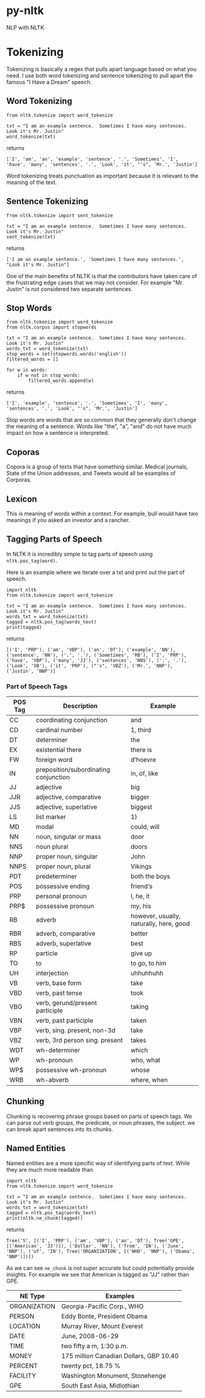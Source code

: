 # py-nltk
NLP with NLTK

# Tokenizing
Tokenizing is basically a regex that pulls apart language based on what you need.
I use both word tokenizing and sentence tokenizing to pull apart the famous
"I Have a Dream" speech.

## Word Tokenizing
````
from nltk.tokenize import word_tokenize

txt = "I am an example sentence.  Sometimes I have many sentences.  Look it's Mr. Justin"
word_tokenize(txt)
````

returns 

````
['I', 'am', 'an', 'example', 'sentence', '.', 'Sometimes', 'I', 'have', 'many', 'sentences', '.', 'Look', 'it', "'s", 'Mr.', 'Justin']
````

Word tokenizing treats punctuation as important because it is relevant to the meaning
of the text.
 
## Sentence Tokenizing
````
from nltk.tokenize import sent_tokenize

txt = "I am an example sentence.  Sometimes I have many sentences.  Look it's Mr. Justin"
sent_tokenize(txt)
````

returns 

````
['I am an example sentence.', 'Sometimes I have many sentences.', "Look it's Mr. Justin"]
````

One of the main benefits of NLTK is that the contributors have taken care of the frustrating
edge cases that we may not consider.  For example "Mr. Justin" is not considered two separate
sentences.

## Stop Words
````
from nltk.tokenize import word_tokenize
from nltk.corpus import stopwords

txt = "I am an example sentence.  Sometimes I have many sentences.  Look it's Mr. Justin"
words_txt = word_tokenize(txt)
stop_words = set(stopwords.words('english'))
filtered_words = []

for w in words:
	if w not in stop_words:
		filtered_words.append(w)
````

returns 

````
['I', 'example', 'sentence', '.', 'Sometimes', 'I', 'many', 'sentences', '.', 'Look', "'s", 'Mr.', 'Justin']
````

Stop words are words that are so common that they generally don't change the meaning of a sentence.  Words like "the", "a", "and" do not have much impact on how a sentence is interpreted.

## Coporas

Copora is a group of texts that have something similar.  Medical journals, State of the Union addresses, and Tweets would all be examples of Corporas.

## Lexicon
This is meaning of words within a context.  For example, bull would have two meanings if you asked an investor and a rancher.

## Tagging Parts of Speech

In NLTK it is incredibly simple to tag parts of speech using `nltk.pos_tag(word)`.

Here is an example where we iterate over a txt and print out the part of speech.

````
import nltk
from nltk.tokenize import word_tokenize

txt = "I am an example sentence.  Sometimes I have many sentences.  Look it's Mr. Justin"
words_txt = word_tokenize(txt)
tagged = nltk.pos_tag(words_text)
print(tagged)

````
returns

````
[('I', 'PRP'), ('am', 'VBP'), ('an', 'DT'), ('example', 'NN'), ('sentence', 'NN'), ('.', '.'), ('Sometimes', 'RB'), ('I', 'PRP'), ('have', 'VBP'), ('many', 'JJ'), ('sentences', 'NNS'), ('.', '.'), ('Look', 'VB'), ('it', 'PRP'), ("'s", 'VBZ'), ('Mr.', 'NNP'), ('Justin', 'NNP')]

````

### Part of Speech Tags

| POS Tag | Description                           | Example                                 |
|---------|---------------------------------------|-----------------------------------------|
| CC      | coordinating conjunction              | and                                     |
| CD      | cardinal number                       | 1, third                                |
| DT      | determiner                            | the                                     |
| EX      | existential there                     | there is                                |
| FW      | foreign word                          | d’hoevre                                |
| IN      | preposition/subordinating conjunction | in, of, like                            |
| JJ      | adjective                             | big                                     |
| JJR     | adjective, comparative                | bigger                                  |
| JJS     | adjective, superlative                | biggest                                 |
| LS      | list marker                           | 1)                                      |
| MD      | modal                                 | could, will                             |
| NN      | noun, singular or mass                | door                                    |
| NNS     | noun plural                           | doors                                   |
| NNP     | proper noun, singular                 | John                                    |
| NNPS    | proper noun, plural                   | Vikings                                 |
| PDT     | predeterminer                         | both the boys                           |
| POS     | possessive ending                     | friend‘s                                |
| PRP     | personal pronoun                      | I, he, it                               |
| PRP$    | possessive pronoun                    | my, his                                 |
| RB      | adverb                                | however, usually, naturally, here, good |
| RBR     | adverb, comparative                   | better                                  |
| RBS     | adverb, superlative                   | best                                    |
| RP      | particle                              | give up                                 |
| TO      | to                                    | to go, to him                           |
| UH      | interjection                          | uhhuhhuhh                               |
| VB      | verb, base form                       | take                                    |
| VBD     | verb, past tense                      | took                                    |
| VBG     | verb, gerund/present participle       | taking                                  |
| VBN     | verb, past participle                 | taken                                   |
| VBP     | verb, sing. present, non-3d           | take                                    |
| VBZ     | verb, 3rd person sing. present        | takes                                   |
| WDT     | wh-determiner                         | which                                   |
| WP      | wh-pronoun                            | who, what                               |
| WP$     | possessive wh-pronoun                 | whose                                   |
| WRB     | wh-abverb                             | where, when                             |

## Chunking

Chunking is recovering phrase groups based on parts of speech tags.
We can parse out verb groups, the predicate, or noun phrases, the subject.
we can break apart sentences into its chunks.

## Named Entities

Named entities are a more specific way of identifying parts of text.
While they are much more readable than.

````
import nltk
from nltk.tokenize import word_tokenize

txt = "I am an example sentence.  Sometimes I have many sentences.  Look it's Mr. Justin"
words_txt = word_tokenize(txt)
tagged = nltk.pos_tag(words_text)
print(nltk.ne_chunk(tagged))

````
returns

````
Tree('S', [('I', 'PRP'), ('am', 'VBP'), ('an', 'DT'), Tree('GPE', [('American', 'JJ')]), ('Dollar', 'NN'), ('from', 'IN'), ('June', 'NNP'), ('of', 'IN'), Tree('ORGANIZATION', [('WHO', 'NNP'), ('Obama', 'NNP')])])

````

As we can see `ne_chunk` is not super accurate but could potentially provide insights.
For example we see that American is tagged as "JJ" rather than GPE.

| NE Type      | Examples                                |
|--------------|-----------------------------------------|
| ORGANIZATION | Georgia-Pacific Corp., WHO              |
| PERSON       | Eddy Bonte, President Obama             |
| LOCATION     | Murray River, Mount Everest             |
| DATE         | June, 2008-06-29                        |
| TIME         | two fifty a m, 1:30 p.m.                |
| MONEY        | 175 million Canadian Dollars, GBP 10.40 |
| PERCENT      | twenty pct, 18.75 %                     |
| FACILITY     | Washington Monument, Stonehenge         |
| GPE          | South East Asia, Midlothian             |